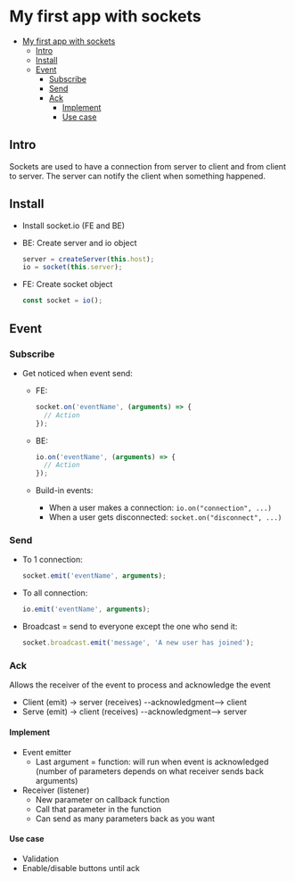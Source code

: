 # My first app with sockets

- [My first app with sockets](#my-first-app-with-sockets)
  - [Intro](#intro)
  - [Install](#install)
  - [Event](#event)
    - [Subscribe](#subscribe)
    - [Send](#send)
    - [Ack](#ack)
      - [Implement](#implement)
      - [Use case](#use-case)

## Intro

Sockets are used to have a connection from server to client and from client to server. The server can notify the client when something happened.

## Install

- Install socket.io (FE and BE)
- BE: Create server and io object

  ```ts
  server = createServer(this.host);
  io = socket(this.server);
  ```

- FE: Create socket object
  ```ts
  const socket = io();
  ```

## Event

### Subscribe

- Get noticed when event send:

  - FE:
    ```ts
    socket.on('eventName', (arguments) => {
      // Action
    });
    ```
  - BE:

    ```ts
    io.on('eventName', (arguments) => {
      // Action
    });
    ```

  - Build-in events:
    - When a user makes a connection: `io.on("connection", ...)`
    - When a user gets disconnected: `socket.on("disconnect", ...)`

### Send

- To 1 connection:

  ```ts
  socket.emit('eventName', arguments);
  ```

- To all connection:

  ```ts
  io.emit('eventName', arguments);
  ```

- Broadcast = send to everyone except the one who send it:
  ```ts
  socket.broadcast.emit('message', 'A new user has joined');
  ```

### Ack

Allows the receiver of the event to process and acknowledge the event

- Client (emit) -> server (receives) --acknowledgment--> client
- Serve (emit) -> client (receives) --acknowledgment--> server

#### Implement

- Event emitter
  - Last argument = function: will run when event is acknowledged (number of parameters depends on what receiver sends back arguments)
- Receiver (listener)
  - New parameter on callback function
  - Call that parameter in the function
  - Can send as many parameters back as you want

#### Use case

- Validation
- Enable/disable buttons until ack

